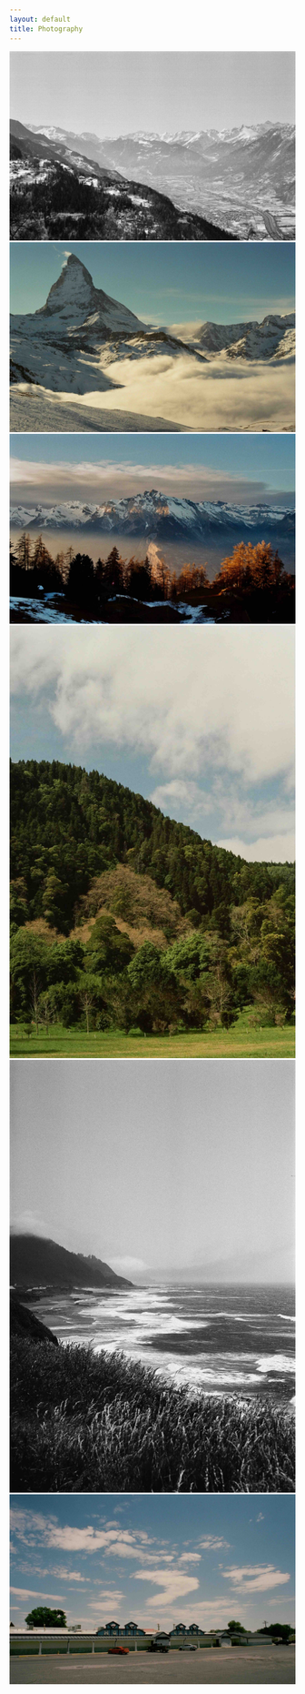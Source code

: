 ```yaml
---
layout: default
title: Photography
---
```


<div class="flex-column">
  <div class="framed-image">
    <img src="assets/photos/000037790016.jpeg" alt="Looking over the Rhône" class="photo-large">
  </div>
  <div class="framed-image">
    <img src="assets/photos/000037960005.jpeg" alt="The Matterhorn" class="photo-large">
  </div>
  <div class="framed-image">
    <img src="assets/photos/000052950011 (1).jpeg" alt="Haut de Cry" class="photo-large">
  </div>
  <div class="framed-image">
    <img src="assets/photos/000016410031.jpeg" alt="Mata Jardim José do Canto, São Miguel Island, Açores" class="photo-medium">
  </div>
  <div class="framed-image">
    <img src="assets/photos/IMG_0312.jpeg" alt="California/Oregon Coast" class="photo-medium">
  </div>
  <div class="framed-image">
    <img src="assets/photos/IMG_0382.jpeg" alt="Rural Nevada Casino" class="photo-large">
  </div>
</div>